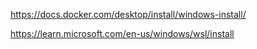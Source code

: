 

https://docs.docker.com/desktop/install/windows-install/

https://learn.microsoft.com/en-us/windows/wsl/install
